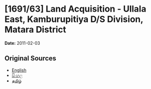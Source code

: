 # [1691/63] Land Acquisition - Ullala East, Kamburupitiya D/S Division, Matara District

**Date:** 2011-02-03

## Original Sources

- [English](https://documents.gov.lk/view/extra-gazettes/2011/2/1691-63_E.pdf)
- [සිංහල](https://documents.gov.lk/view/extra-gazettes/2011/2/1691-63_S.pdf)
- [தமிழ்](https://documents.gov.lk/view/extra-gazettes/2011/2/1691-63_T.pdf)
